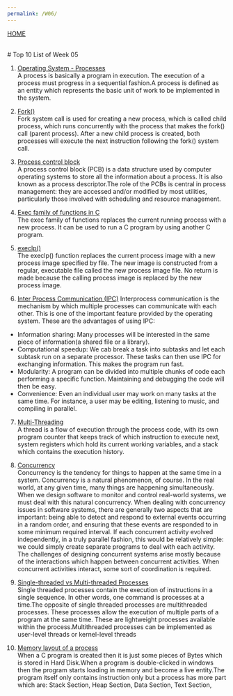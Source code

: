 ```yaml
---
permalink: /W06/
---
```

[HOME](../)

<br>
# Top 10 List of Week 05

1. [Operating System - Processes](https://www.tutorialspoint.com/operating_system/os_processes.htm)<br>
A process is basically a program in execution. The execution of a process must progress in a sequential fashion.A process is defined as an entity which represents the basic unit of work to be implemented in the system.

2. [Fork()](https://www.geeksforgeeks.org/fork-system-call/)<br>
Fork system call is used for creating a new process, which is called child process, which runs concurrently with the process that makes the fork() call (parent process). After a new child process is created, both processes will execute the next instruction following the fork() system call. 

3. [Process control block](https://en.wikipedia.org/wiki/Process_control_block)<br>
A process control block (PCB) is a data structure used by computer operating systems to store all the information about a process. It is also known as a process descriptor.The role of the PCBs is central in process management: they are accessed and/or modified by most utilities, particularly those involved with scheduling and resource management.

4. [Exec family of functions in C](https://www.geeksforgeeks.org/exec-family-of-functions-in-c/)<br>
The exec family of functions replaces the current running process with a new process. It can be used to run a C program by using another C program.

5. [execlp()](http://www.qnx.com/developers/docs/6.5.0SP1.update/com.qnx.doc.neutrino_lib_ref/e/execlp.html)<br>
The execlp() function replaces the current process image with a new process image specified by file. The new image is constructed from a regular, executable file called the new process image file. No return is made because the calling process image is replaced by the new process image.

6. [Inter Process Communication (IPC)](https://www.geeksforgeeks.org/inter-process-communication-ipc/)
Interprocess communication is the mechanism by which multiple processes can communicate with each other. This is one of the important feature provided by the operating system. These are the advantages of using IPC:
  - Information sharing: Many processes will be interested in the same piece of information(a shared file or a library).
  - Computational speedup: We cab break a task into subtasks and let each subtask run on a separate processor. These tasks can then use IPC for exchanging information. This makes the program run fast.
  - Modularity: A program can be divided into multiple chunks of code each performing a specific function. Maintaining and debugging the code will then be easy.    
  - Convenience: Even an individual user may work on many tasks at the same time. For instance, a user may be editing, listening to music, and compiling in parallel.
7. [Multi-Threading](https://www.tutorialspoint.com/operating_system/os_multi_threading.htm)<br>
A thread is a flow of execution through the process code, with its own program counter that keeps track of which instruction to execute next, system registers which hold its current working variables, and a stack which contains the execution history.

8. [Concurrency](https://sceweb.uhcl.edu/helm/RationalUnifiedProcess/process/workflow/ana_desi/co_cncry.htm)<br>
Concurrency is the tendency for things to happen at the same time in a system. Concurrency is a natural phenomenon, of course. In the real world, at any given time, many things are happening simultaneously. When we design software to monitor and control real-world systems, we must deal with this natural concurrency.
When dealing with concurrency issues in software systems, there are generally two aspects that are important: being able to detect and respond to external events occurring in a random order, and ensuring that these events are responded to in some minimum required interval.
If each concurrent activity evolved independently, in a truly parallel fashion, this would be relatively simple: we could simply create separate programs to deal with each activity. The challenges of designing concurrent systems arise mostly because of the interactions which happen between concurrent activities. When concurrent activities interact, some sort of coordination is required.

9. [Single-threaded vs Multi-threaded Processes](https://www.tutorialspoint.com/single-threaded-and-multi-threaded-processes)<br>
Single threaded processes contain the execution of instructions in a single sequence. In other words, one command is processes at a time.The opposite of single threaded processes are multithreaded processes. These processes allow the execution of multiple parts of a program at the same time. These are lightweight processes available within the process.Multithreaded processes can be implemented as user-level threads or kernel-level threads

10. [Memory layout of a process](https://www.includehelp.com/operating-systems/memory-layout-of-a-process.aspx)<br>
When a C program is created then it is just some pieces of Bytes which is stored in Hard Disk.When a program is double-clicked in windows then the program starts loading in memory and become a live entity.The program itself only contains instruction only but a process has more part which are:
Stack Section,
Heap Section,
Data Section,
Text Section,
